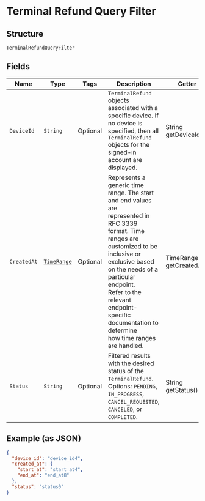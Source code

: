
# Terminal Refund Query Filter

## Structure

`TerminalRefundQueryFilter`

## Fields

| Name | Type | Tags | Description | Getter |
|  --- | --- | --- | --- | --- |
| `DeviceId` | `String` | Optional | `TerminalRefund` objects associated with a specific device. If no device is specified, then all<br>`TerminalRefund` objects for the signed-in account are displayed. | String getDeviceId() |
| `CreatedAt` | [`TimeRange`](../../doc/models/time-range.md) | Optional | Represents a generic time range. The start and end values are<br>represented in RFC 3339 format. Time ranges are customized to be<br>inclusive or exclusive based on the needs of a particular endpoint.<br>Refer to the relevant endpoint-specific documentation to determine<br>how time ranges are handled. | TimeRange getCreatedAt() |
| `Status` | `String` | Optional | Filtered results with the desired status of the `TerminalRefund`.<br>Options: `PENDING`, `IN_PROGRESS`, `CANCEL_REQUESTED`, `CANCELED`, or `COMPLETED`. | String getStatus() |

## Example (as JSON)

```json
{
  "device_id": "device_id4",
  "created_at": {
    "start_at": "start_at4",
    "end_at": "end_at8"
  },
  "status": "status0"
}
```

